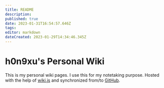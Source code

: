```yaml
---
title: README
description: 
published: true
date: 2023-01-31T16:54:57.646Z
tags: 
editor: markdown
dateCreated: 2023-01-29T14:34:46.345Z
---
```


# h0n9xu's Personal Wiki

This is my personal wiki pages. I use this for my notetaking purpose. Hosted with the help of [wiki.js](https://js.wiki) and synchronized from/to [GitHub](https://github.com/The-Wallfacer-Plan/notes).